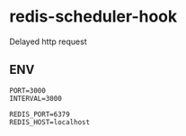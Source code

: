 # redis-scheduler-hook

Delayed http request

## ENV

```env
PORT=3000
INTERVAL=3000

REDIS_PORT=6379
REDIS_HOST=localhost
```
